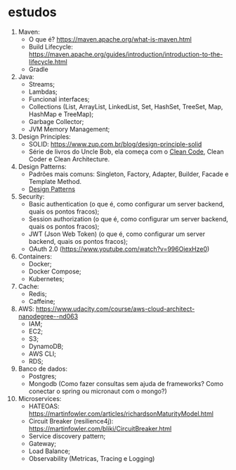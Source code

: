 # estudos

1. Maven:
    - O que é? https://maven.apache.org/what-is-maven.html
    - Build Lifecycle: https://maven.apache.org/guides/introduction/introduction-to-the-lifecycle.html
    - Gradle
1. Java:
    - Streams;
    - Lambdas;
    - Funcional interfaces;
    - Collections (List, ArrayList, LinkedList, Set, HashSet, TreeSet, Map, HashMap e TreeMap);
    - Garbage Collector;
    - JVM Memory Management;
1. Design Principles:
    - SOLID: https://www.zup.com.br/blog/design-principle-solid
    - Série de livros do Uncle Bob, ela começa com o [Clean Code](https://www.amazon.com.br/C%C3%B3digo-limpo-Robert-C-Martin/dp/8576082675/ref=asc_df_8576082675), Clean Coder e Clean Architecture.
1. Design Patterns:
    - Padrões mais comuns: Singleton, Factory, Adapter, Builder, Facade e Template Method.     
    - [Design Patterns](https://www.amazon.com.br/Design-Patterns-Elements-Reusable-Object-Oriented/dp/0201633612/ref=asc_df_0201633612)
1. Security:
    - Basic authentication (o que é, como configurar um server backend, quais os pontos fracos);
    - Session authorization (o que é, como configurar um server backend, quais os pontos fracos);
    - JWT (Json Web Token) (o que é, como configurar um server backend, quais os pontos fracos);
    - OAuth 2.0 (https://www.youtube.com/watch?v=996OiexHze0)
1. Containers:
    - Docker;
    - Docker Compose;
    - Kubernetes;
3. Cache:
    - Redis;
    - Caffeine;
4. AWS: https://www.udacity.com/course/aws-cloud-architect-nanodegree--nd063
    - IAM;
    - EC2;
    - S3;
    - DynamoDB;
    - AWS CLI;
    - RDS;
5. Banco de dados:
    - Postgres;
    - Mongodb (Como fazer consultas sem ajuda de frameworks? Como conectar o spring ou micronaut com o mongo?)
6. Microservices:
    - HATEOAS: https://martinfowler.com/articles/richardsonMaturityModel.html
    - Circuit Breaker (resilience4j): https://martinfowler.com/bliki/CircuitBreaker.html
    - Service discovery pattern;
    - Gateway;
    - Load Balance;
    - Observability (Metricas, Tracing e Logging)

    
